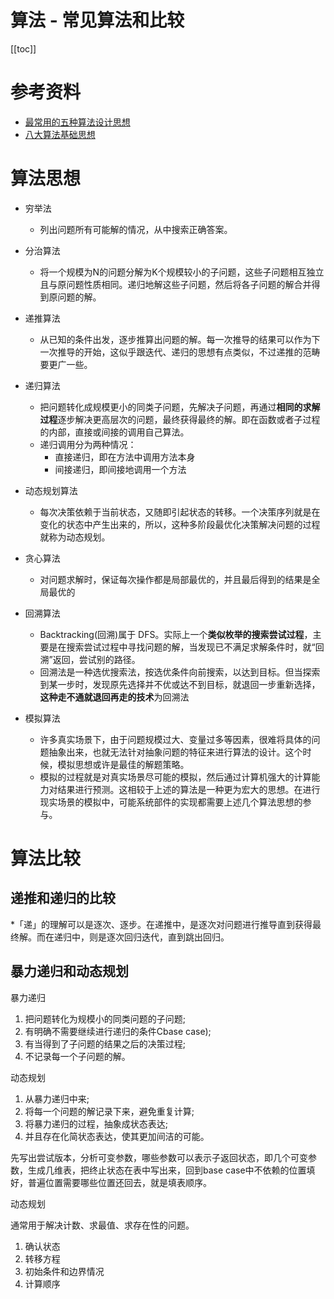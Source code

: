 # 算法 - 常见算法和比较

[[toc]]

# 参考资料

* [最常用的五种算法设计思想 ](https://blog.csdn.net/CSDN2497242041/article/details/115474351)
* [八大算法基础思想](https://blog.csdn.net/h21396577548/article/details/109481334)

# 算法思想 

* 穷举法
  * 列出问题所有可能解的情况，从中搜索正确答案。

* 分治算法 
  * 将一个规模为N的问题分解为K个规模较小的子问题，这些子问题相互独立且与原问题性质相同。递归地解这些子问题，然后将各子问题的解合并得到原问题的解。

* 递推算法
  * 从已知的条件出发，逐步推算出问题的解。每一次推导的结果可以作为下一次推导的开始，这似乎跟迭代、递归的思想有点类似，不过递推的范畴要更广一些。

* 递归算法 
  * 把问题转化成规模更小的同类子问题，先解决子问题，再通过**相同的求解过程**逐步解决更高层次的问题，最终获得最终的解。即在函数或者子过程的内部，直接或间接的调用自己算法。
  * 递归调用分为两种情况：
    * 直接递归，即在方法中调用方法本身
    * 间接递归，即间接地调用一个方法

* 动态规划算法 
  * 每次决策依赖于当前状态，又随即引起状态的转移。一个决策序列就是在变化的状态中产生出来的，所以，这种多阶段最优化决策解决问题的过程就称为动态规划。

* 贪心算法 
  * 对问题求解时，保证每次操作都是局部最优的，并且最后得到的结果是全局最优的 
  
* 回溯算法 
  * Backtracking(回溯)属于 DFS。实际上一个**类似枚举的搜索尝试过程**，主要是在搜索尝试过程中寻找问题的解，当发现已不满足求解条件时，就“回溯”返回，尝试别的路径。
  * 回溯法是一种选优搜索法，按选优条件向前搜索，以达到目标。但当探索到某一步时，发现原先选择并不优或达不到目标，就退回一步重新选择，**这种走不通就退回再走的技术**为回溯法

* 模拟算法
  * 许多真实场景下，由于问题规模过大、变量过多等因素，很难将具体的问题抽象出来，也就无法针对抽象问题的特征来进行算法的设计。这个时候，模拟思想或许是最佳的解题策略。
  * 模拟的过程就是对真实场景尽可能的模拟，然后通过计算机强大的计算能力对结果进行预测。这相较于上述的算法是一种更为宏大的思想。在进行现实场景的模拟中，可能系统部件的实现都需要上述几个算法思想的参与。

# 算法比较

## 递推和递归的比较

*「递」的理解可以是逐次、逐步。在递推中，是逐次对问题进行推导直到获得最终解。而在递归中，则是逐次回归迭代，直到跳出回归。

## 暴力递归和动态规划

暴力递归

1. 把问题转化为规模小的同类问题的子问题;
2. 有明确不需要继续进行递归的条件Cbase case);
3. 有当得到了子问题的结果之后的决策过程;
4. 不记录每一个子问题的解。

动态规划

1. 从暴力递归中来;
2. 将每一个问题的解记录下来，避免重复计算;
3. 将暴力递归的过程，抽象成状态表达;
4. 并且存在化简状态表达，使其更加间洁的可能。

先写出尝试版本，分析可变参数，哪些参数可以表示子返回状态，即几个可变参数，生成几维表，把终止状态在表中写出来，回到base case中不依赖的位置填好，普遍位置需要哪些位置还回去，就是填表顺序。

动态规划

通常用于解决计数、求最值、求存在性的问题。

1. 确认状态
2. 转移方程
3. 初始条件和边界情况
4. 计算顺序


